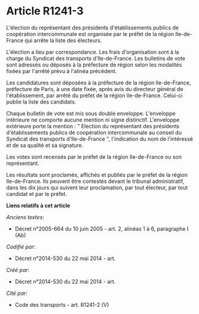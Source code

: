 # Article R1241-3

L'élection du représentant des présidents d'établissements publics de coopération intercommunale est organisée par le préfet
de la région Ile-de-France qui arrête la liste des électeurs. 

L'élection a lieu par correspondance. Les frais d'organisation sont à la charge du Syndicat des transports d'Ile-de-France.
Les bulletins de vote sont adressés ou déposés à la préfecture de région selon les modalités fixées par l'arrêté prévu à
l'alinéa précédent. 

Les candidatures sont déposées à la préfecture de la région Ile-de-France, préfecture de Paris, à une date fixée, après avis
du directeur général de l'établissement, par arrêté du préfet de la région Ile-de-France. Celui-ci publie la liste des
candidats. 

Chaque bulletin de vote est mis sous double enveloppe. L'enveloppe intérieure ne comporte aucune mention ni signe distinctif.
L'enveloppe extérieure porte la mention : " Election du représentant des présidents d'établissements publics de coopération
intercommunale au conseil du Syndicat des transports d'Ile-de-France ", l'indication du nom de l'intéressé et de sa qualité
et sa signature. 

Les votes sont recensés par le préfet de la région Ile-de-France ou son représentant. 

Les résultats sont proclamés, affichés et publiés par le préfet de la région Ile-de-France. Ils peuvent être contestés devant
le tribunal administratif, dans les dix jours qui suivent leur proclamation, par tout électeur, par tout candidat et par le
préfet.

**Liens relatifs à cet article**

_Anciens textes_:

  - Décret n°2005-664 du 10 juin 2005 - art. 2, alinéas 1 à 6, paragraphe I (Ab)

_Codifié par_:

  - Décret n°2014-530 du 22 mai 2014 - art.

_Créé par_:

  - Décret n°2014-530 du 22 mai 2014 - art.

_Cité par_:

  - Code des transports - art. R1241-2 (V)
